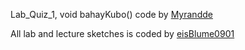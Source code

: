 Lab_Quiz_1, void bahayKubo() code by <a href="https://github.com/Myrandde">Myrandde</a>

All lab and lecture sketches is coded by <a href="https://github.com/eisBlume0901">eisBlume0901</a>
